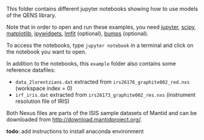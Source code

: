 This folder contains different jupyter notebooks showing how to use models of
the QENS library.

Note that in order to open and run these examples, you need [jupyter](http://jupyter.org/),
[scipy](https://www.scipy.org/),
[matplotlib](https://matplotlib.org/),
[ipywidgets](https://ipywidgets.readthedocs.io/en/latest/),
[lmfit](https://lmfit.github.io/lmfit-py/) (optional),
[bumps](https://github.com/bumps/bumps) (optional).


To access the notebooks, type `jupyter notebook` in a terminal and click on
 the notebook you want to open.
 
In addition to the notebooks, this `example` folder also contains some 
reference datafiles:
- `data_2lorentzians.dat` extracted from `irs26176_graphite002_red.nxs` 
   (workspace index = 0)
- `irf_iris.dat` extracted from `irs26173_graphite002_res.nxs` 
  (instrument resolution file of IRIS) 
  
  
Both Nexus files are parts of the ISIS sample datasets of Mantid and can be 
downloaded from http://download.mantidproject.org/.

**todo**: add instructions to install anaconda environment
